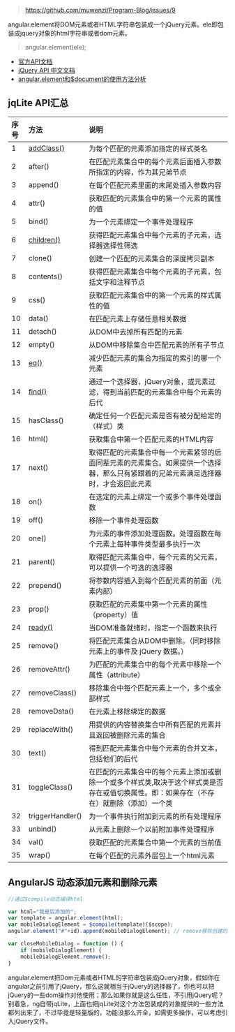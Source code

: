 > https://github.com/muwenzi/Program-Blog/issues/9

angular.element将DOM元素或者HTML字符串包装成一个jQuery元素。ele即包装成jquery对象的html字符串或者dom元素。

> angular.element(ele);
- [官方API文档](https://code.angularjs.org/1.2.29/docs/api/ng/function/angular.element)
- [jQuery API 中文文档](http://www.jquery123.com/)
- [angular.element和$document的使用方法分析](https://github.com/muwenzi/Blog/issues/10)
## jqLite API汇总

| 序号 | 方法 | 说明 |
| :-- | :-- | :-- |
| 1 | [addClass()](http://www.jquery123.com/addClass/) | 为每个匹配的元素添加指定的样式类名 |
| 2 | after() | 在匹配元素集合中的每个元素后面插入参数所指定的内容，作为其兄弟节点 |
| 3 | append() | 在每个匹配元素里面的末尾处插入参数内容 |
| 4 | attr() | 获取匹配的元素集合中的第一个元素的属性的值 |
| 5 | bind() | 为一个元素绑定一个事件处理程序 |
| 6 | [children()](http://www.jquery123.com/children/) | 获得匹配元素集合中每个元素的子元素，选择器选择性筛选 |
| 7 | clone() | 创建一个匹配的元素集合的深度拷贝副本 |
| 8 | contents() | 获得匹配元素集合中每个元素的子元素，包括文字和注释节点 |
| 9 | css() | 获取匹配元素集合中的第一个元素的样式属性的值 |
| 10 | data() | 在匹配元素上存储任意相关数据 |
| 11 | detach() | 从DOM中去掉所有匹配的元素 |
| 12 | empty() | 从DOM中移除集合中匹配元素的所有子节点 |
| 13 | [eq()](http://www.jquery123.com/eq/) | 减少匹配元素的集合为指定的索引的哪一个元素 |
| 14 | [find()](http://www.jquery123.com/find/) | 通过一个选择器，jQuery对象，或元素过滤，得到当前匹配的元素集合中每个元素的后代 |
| 15 | hasClass() | 确定任何一个匹配元素是否有被分配给定的（样式）类 |
| 16 | html() | 获取集合中第一个匹配元素的HTML内容 |
| 17 | next() | 取得匹配的元素集合中每一个元素紧邻的后面同辈元素的元素集合。如果提供一个选择器，那么只有紧跟着的兄弟元素满足选择器时，才会返回此元素 |
| 18 | on() | 在选定的元素上绑定一个或多个事件处理函数 |
| 19 | off() | 移除一个事件处理函数 |
| 20 | one() | 为元素的事件添加处理函数。处理函数在每个元素上每种事件类型最多执行一次 |
| 21 | parent() | 取得匹配元素集合中，每个元素的父元素，可以提供一个可选的选择器 |
| 22 | prepend() | 将参数内容插入到每个匹配元素的前面（元素内部） |
| 23 | prop() | 获取匹配的元素集中第一个元素的属性（property）值 |
| 24 | [ready()](http://www.jquery123.com/ready/) | 当DOM准备就绪时，指定一个函数来执行 |
| 25 | remove() | 将匹配元素集合从DOM中删除。（同时移除元素上的事件及 jQuery 数据。） |
| 26 | removeAttr() | 为匹配的元素集合中的每个元素中移除一个属性（attribute） |
| 27 | removeClass() | 移除集合中每个匹配元素上一个，多个或全部样式 |
| 28 | removeData() | 在元素上移除绑定的数据 |
| 29 | replaceWith() | 用提供的内容替换集合中所有匹配的元素并且返回被删除元素的集合 |
| 30 | text() | 得到匹配元素集合中每个元素的合并文本，包括他们的后代 |
| 31 | toggleClass() | 在匹配的元素集合中的每个元素上添加或删除一个或多个样式类,取决于这个样式类是否存在或值切换属性。即：如果存在（不存在）就删除（添加）一个类 |
| 32 | triggerHandler() | 为一个事件执行附加到元素的所有处理程序 |
| 33 | unbind() | 从元素上删除一个以前附加事件处理程序 |
| 34 | val() | 获取匹配的元素集合中第一个元素的当前值 |
| 35 | wrap() | 在每个匹配的元素外层包上一个html元素 |
## AngularJS 动态添加元素和删除元素

``` javascript
//通过$compile动态编译html

var html="我是后添加的";
var template = angular.element(html);
var mobileDialogElement = $compile(template)($scope);
angular.element("#"+id).append(mobileDialogElement); // remove移除创建的元素

var closeMobileDialog = function () {
    if (mobileDialogElement) {  
    mobileDialogElement.remove();
}
```

angular.element把Dom元素或者HTML的字符串包装成jQuery对象，假如你在angular之前引用了jQuery，那么这就相当于jQuery的选择器了，你也可以把jQuery的一些dom操作对他使用；那么如果你就是这么任性，不引用jQuery呢？别着急，ng自带jqLite，上面也把jqLite对这个方法包装成的对象提供的一些方法都列出来了，不过毕竟是轻量版的，功能没那么齐全，如需更多操作，可以考虑引入jQuery文件。
